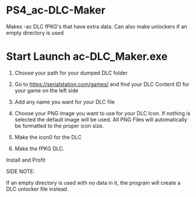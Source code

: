 # PS4_ac-DLC-Maker
Makes -ac DLC fPKG's that have extra data. Can also make unlockers if an empty directory is used

# Start Launch ac-DLC_Maker.exe

1. Choose your path for your dumped DLC folder

2. Go to https://serialstation.com/games/ and find your DLC Content ID for your game on the left side

3. Add any name you want for your DLC file 

4. Choose your PNG image you want to use for your DLC Icon. If nothing is selected the default image 
will be used. All PNG Files will automatically be formatted to the proper icon size.

5. Make the icon0 for the DLC

6. Make the fPKG DLC.

Install and Profit


SIDE NOTE:

If an empty directory is used with no data in it, the program will create a DLC unlocker file instead.
